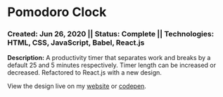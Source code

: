 # Pomodoro Clock
### Created: Jun 26, 2020 || Status: Complete || Technologies: HTML, CSS, JavaScript, Babel, React.js

**Description:** A productivity timer that separates work and breaks by a default 25 and 5 minutes respectively. Timer length can be increased or decreased. Refactored to React.js with a new design.

View the design live on my [website](tjonesdev.github.io/pomodoro-clock_react) or [codepen](https://codepen.io/justkeepprogramming/pen/NWxvRJr).
